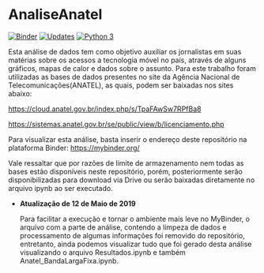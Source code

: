 
# AnaliseAnatel

[![Binder](https://mybinder.org/badge_logo.svg)](https://mybinder.org/v2/gh/WanderWashington/AnaliseAnatel/master)
[![Updates](https://pyup.io/repos/github/WanderWashington/AnaliseAnatel/shield.svg)](https://pyup.io/repos/github/WanderWashington/AnaliseAnatel/)
[![Python 3](https://pyup.io/repos/github/WanderWashington/AnaliseAnatel/python-3-shield.svg)](https://pyup.io/repos/github/WanderWashington/AnaliseAnatel/)

Esta análise de dados tem como objetivo auxiliar os jornalistas em suas matérias sobre os acessos a tecnologia móvel no país, através de alguns gráficos, mapas de calor e dados sobre o assunto. Para este trabalho foram utilizadas as bases de dados presentes no site da Agência Nacional de Telecomunicações(ANATEL), as quais, podem ser baixadas nos sites abaixo:

https://cloud.anatel.gov.br/index.php/s/TpaFAwSw7RPfBa8

https://sistemas.anatel.gov.br/se/public/view/b/licenciamento.php

Para visualizar esta análise, basta inserir o endereço deste repositório na plataforma Binder:
https://mybinder.org/

Vale ressaltar que por razões de limite de armazenamento nem todas as bases estão disponíveis neste repositório, porém, posteriormente serão disponibilizadas para download via Drive ou serão baixadas diretamente no arquivo ipynb ao ser executado.



* **Atualização de 12 de Maio de 2019**

  Para facilitar a execução e tornar o ambiente mais leve no MyBinder, o arquivo com a parte de análise, contendo a limpeza de dados e   processamento de algumas informações foi removido do repositório, entretanto, ainda podemos visualizar tudo que foi gerado desta análise visualizando o arquivo Resultados.ipynb e também Anatel_BandaLargaFixa.ipynb.





